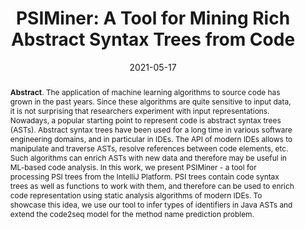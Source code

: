 ---
title: "PSIMiner: A Tool for Mining Rich Abstract Syntax Trees from Code"
authors: '<i>Egor Spirin, Egor Bogomolov, Vladimir Kovalenko, and Timofey Bryksin</i>'
status: "published"
collection: publications
permalink: /publication/2021-05-17-psiminer
date: 2021-05-17
venue: "<b>MSR'21</b>"
pdf: 'https://arxiv.org/pdf/2103.12778.pdf'
paper: 'https://doi.org/10.1109/MSR52588.2021.00014'
tool: 'https://github.com/JetBrains-Research/psiminer'
abstract: '<p><b>Abstract</b>. The application of machine learning algorithms to source code has grown in the past years. Since these algorithms are quite sensitive to input data, it is not surprising that researchers experiment with input representations. Nowadays, a popular starting point to represent code is abstract syntax trees (ASTs). Abstract syntax trees have been used for a long time in various software engineering domains, and in particular in IDEs. The API of modern IDEs allows to manipulate and traverse ASTs, resolve references between code elements, etc. Such algorithms can enrich ASTs with new data and therefore may be useful in ML-based code analysis. In this work, we present PSIMiner - a tool for processing PSI trees from the IntelliJ Platform. PSI trees contain code syntax trees as well as functions to work with them, and therefore can be used to enrich code representation using static analysis algorithms of modern IDEs. To showcase this idea, we use our tool to infer types of identifiers in Java ASTs and extend the code2seq model for the method name prediction problem.</p>'
---